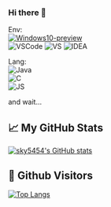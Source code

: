 ### Hi there 👋

Env:   
[![Windows10-preview](https://img.shields.io/badge/Windows-10preview-blue?style=flat-square&logo=windows&logoColor=blue)](https://insider.windows.com/)  
![VSCode](https://img.shields.io/badge/IDE-VSC-007ACC?style=flat-square&logo=Visual-Studio-Code&logoColor=blue)
![VS](https://img.shields.io/badge/IDE-VS2019-purple?style=flat-square&logo=Visual-Studio&logoColor=violet)
![IDEA](https://img.shields.io/badge/IDE-IDEA-black?style=flat-square&logo=JetBrains&logoColor=black)

Lang:  
![Java](https://img.shields.io/badge/Java--red?style=flat-square&logo=Java&logoColor=red)  
![C](https://img.shields.io/badge/C--blue?style=flat-square&logo=C&logoColor=blue)  
![JS](https://img.shields.io/badge/JavaScript--yellow?style=flat-square&logo=JavaScript&logoColor=yellow)  

and wait...
<!--
**sky5454/sky5454** is a ✨ _special_ ✨ repository because its `README.md` (this file) appears on your GitHub profile.

Here are some ideas to get you started:

- 🔭 I’m currently working on ...
- 🌱 I’m currently learning ...
- 👯 I’m looking to collaborate on ...
- 🤔 I’m looking for help with ...
- 💬 Ask me about ...
- 📫 How to reach me: ...
- 😄 Pronouns: ...
- ⚡ Fun fact: ...
-->
## &#x1f4c8; My GitHub Stats

[![sky5454's GitHub stats](https://github-readme-stats.vercel.app/api?username=sky5454&show_icons=true&include_all_commits=true&count_private=true)](https://github.com/sky5454/)


<!-- ## &#x1f4dd; Most Used Languages -->

<!-- [![Top Langs](https://github-readme-stats.vercel.app/api/top-langs/?username=sky5454&layout=compact)](https://github.com/sky5454/) -->



## &#x1f92b; Github Visitors


[![Top Langs](https://profile-counter.glitch.me/sky5454/count.svg)](https://github.com/sky5454/)
